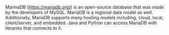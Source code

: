 MarinaDB (https://mariadb.org/) is an open-source database that was made by the developers of MySQL. MariaDB is a regional data model as well. Additionally, MariaDB supports many hosting models including, cloud, local, client/server, and embedded. Java and Python can access MariaDB with libraries that connects to it.